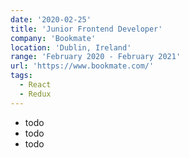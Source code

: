 ```yaml
---
date: '2020-02-25'
title: 'Junior Frontend Developer'
company: 'Bookmate'
location: 'Dublin, Ireland'
range: 'February 2020 - February 2021'
url: 'https://www.bookmate.com/'
tags:
  - React
  - Redux
---
```


- todo
- todo
- todo
